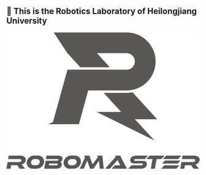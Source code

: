 ## 🤖️ This is the Robotics Laboratory of Heilongjiang University

![rmimage](https://github.com/laboratory-602/laboratory-602/blob/master/5.png)
